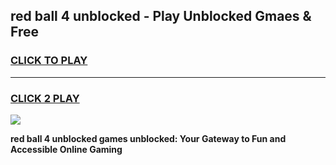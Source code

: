 
## red ball 4 unblocked - Play Unblocked Gmaes & Free
<h3>
<a href="https://news.freeplayer.one?title=red_ball_4_unblocked&ref=16F">CLICK TO PLAY</a></h3>
<hr>

<h3>
<a href="https://news.freeplayer.one?title=red_ball_4_unblocked&ref=16F">CLICK 2 PLAY</a>
  
</h3>

<a href="https://news.freeplayer.one?title=red_ball_4_unblocked&ref=16F/"><img src="https://clearcache.store/games.png"></a>


**red ball 4 unblocked games unblocked: Your Gateway to Fun and Accessible Online Gaming**
